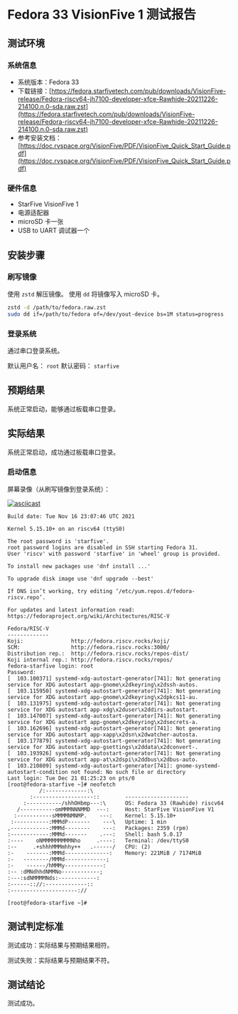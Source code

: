 # Fedora 33 VisionFive 1 测试报告

## 测试环境

### 系统信息

- 系统版本：Fedora 33
- 下载链接：[https://fedora.starfivetech.com/pub/downloads/VisionFive-release/Fedora-riscv64-jh7100-developer-xfce-Rawhide-20211226-214100.n.0-sda.raw.zst](https://fedora.starfivetech.com/pub/downloads/VisionFive-release/Fedora-riscv64-jh7100-developer-xfce-Rawhide-20211226-214100.n.0-sda.raw.zst)
- 参考安装文档：[https://doc.rvspace.org/VisionFive/PDF/VisionFive_Quick_Start_Guide.pdf](https://doc.rvspace.org/VisionFive/PDF/VisionFive_Quick_Start_Guide.pdf)

### 硬件信息

- StarFive VisionFive 1
- 电源适配器
- microSD 卡一张
- USB to UART 调试器一个

## 安装步骤

### 刷写镜像

使用 `zstd` 解压镜像。
使用 `dd` 将镜像写入 microSD 卡。

```bash
zstd -d /path/to/fedora.raw.zst
sudo dd if=/path/to/fedora of=/dev/yout-device bs=1M status=progress
```

### 登录系统

通过串口登录系统。

默认用户名： `root`
默认密码： `starfive`

## 预期结果

系统正常启动，能够通过板载串口登录。

## 实际结果

系统正常启动，成功通过板载串口登录。

### 启动信息

屏幕录像（从刷写镜像到登录系统）：

[![asciicast](https://asciinema.org/a/wuaUJ0h23U1eWMFzoyQPLTvgp.svg)](https://asciinema.org/a/wuaUJ0h23U1eWMFzoyQPLTvgp)

```log
Build date: Tue Nov 16 23:07:46 UTC 2021

Kernel 5.15.10+ on an riscv64 (ttyS0)

The root password is 'starfive'.
root password logins are disabled in SSH starting Fedora 31.
User 'riscv' with password 'starfive' in 'wheel' group is provided.

To install new packages use 'dnf install ...'

To upgrade disk image use 'dnf upgrade --best'

If DNS isn’t working, try editing ‘/etc/yum.repos.d/fedora-riscv.repo’.

For updates and latest information read:
https://fedoraproject.org/wiki/Architectures/RISC-V

Fedora/RISC-V
-------------
Koji:               http://fedora.riscv.rocks/koji/
SCM:                http://fedora.riscv.rocks:3000/
Distribution rep.:  http://fedora.riscv.rocks/repos-dist/
Koji internal rep.: http://fedora.riscv.rocks/repos/
fedora-starfive login: root
Password: 
[  103.100371] systemd-xdg-autostart-generator[741]: Not generating service for XDG autostart app-gnome\x2dkeyring\x2dssh-autos.
[  103.115950] systemd-xdg-autostart-generator[741]: Not generating service for XDG autostart app-gnome\x2dkeyring\x2dpkcs11-au.
[  103.131975] systemd-xdg-autostart-generator[741]: Not generating service for XDG autostart app-xdg\x2duser\x2ddirs-autostart.
[  103.147007] systemd-xdg-autostart-generator[741]: Not generating service for XDG autostart app-gnome\x2dkeyring\x2dsecrets-a.
[  103.162696] systemd-xdg-autostart-generator[741]: Not generating service for XDG autostart app-xapp\x2dsn\x2dwatcher-autosta.
[  103.177879] systemd-xdg-autostart-generator[741]: Not generating service for XDG autostart app-gsettings\x2ddata\x2dconvert-.
[  103.193926] systemd-xdg-autostart-generator[741]: Not generating service for XDG autostart app-at\x2dspi\x2ddbus\x2dbus-auto.
[  103.210809] systemd-xdg-autostart-generator[741]: gnome-systemd-autostart-condition not found: No such file or directory
Last login: Tue Dec 21 01:25:23 on pts/0
[root@fedora-starfive ~]# neofetch 
          /:-------------:\                                                                                                     
       :-------------------::        -------------------- 
     :-----------/shhOHbmp---:\      OS: Fedora 33 (Rawhide) riscv64 
   /-----------omMMMNNNMMD  ---:     Host: StarFive VisionFive V1 
  :-----------sMMMMNMNMP.    ---:    Kernel: 5.15.10+ 
 :-----------:MMMdP-------    ---\   Uptime: 1 min 
,------------:MMMd--------    ---:   Packages: 2359 (rpm) 
:------------:MMMd-------    .---:   Shell: bash 5.0.17 
:----    oNMMMMMMMMMNho     .----:   Terminal: /dev/ttyS0 
:--     .+shhhMMMmhhy++   .------/   CPU: (2) 
:-    -------:MMMd--------------:    Memory: 221MiB / 7174MiB 
:-   --------/MMMd-------------;
:-    ------/hMMMy------------:                              
:-- :dMNdhhdNMMNo------------;                               
:---:sdNMMMMNds:------------:
:------:://:-------------::
:---------------------://

[root@fedora-starfive ~]# 

```

## 测试判定标准

测试成功：实际结果与预期结果相符。

测试失败：实际结果与预期结果不符。

## 测试结论

测试成功。